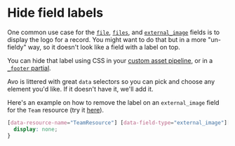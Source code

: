 # Hide field labels

One common use case for the [`file`](./../fields/file), [`files`](./../fields/files), and [`external_image`](./../fields/external_image) fields is to display the logo for a record. You might want to do that but in a more "un-fieldy" way, so it doesn't look like a field with a label on top.

You can hide that label using CSS in your [custom asset pipeline](./../custom-asset-pipeline.html), or in a [`_footer` partial](./../eject#partial).

Avo is littered with great `data` selectors so you can pick and choose any element you'd like. If it doesn't have it, we'll add it.

Here's an example on how to remove the label on an `external_image` field for the `Team` resource (try it [here](https://main.avodemo.com/avo/resources/teams/4)).

```css
[data-resource-name="TeamResource"] [data-field-type="external_image"][data-field-id="logo"] [data-slot="label"]{
  display: none;
}
```

